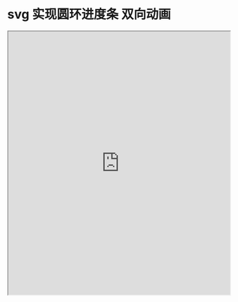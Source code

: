 <Pv :id="6"/>

# svg 实现圆环进度条 双向动画
<iframe src="https://tagerwang.github.io/newExercise/vue/Todos_Vuejs-test/dist/#/circle" width="100%" height="600px"></iframe>
